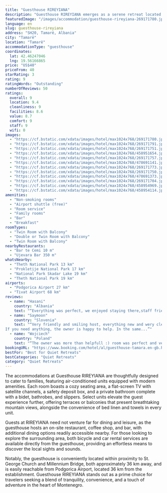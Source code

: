 ```yaml
---
title: "Guesthouse RIREYIANA"
description: "Guesthouse RIREYIANA emerges as a serene retreat located in the picturesque Tamarë, offering a unique blend of comfort and scenic beauty."
featuredImage: "/images/accommodation/guesthouse-rireyiana-269171780.jpg"
language: en
slug: guesthouse-rireyiana
address: "SH20, Tamarë, Albania"
city: "Tamarë"
location: "Tamarë"
accommodationType: "guesthouse"
coordinates:
  lat: 42.46247046
  lng: 19.56166865
price: "US$40"
priceFrom: 40
starRating: 3
rating: 9
ratingWords: "Outstanding"
numberOfReviews: 50
ratings:
  overall: 9
  location: 9.4
  cleanliness: 9
  facilities: 8.6
  value: 8.7
  comfort: 9
  staff: 9
  wifi: 0
images:
  - "https://cf.bstatic.com/xdata/images/hotel/max1024x768/269171780.jpg?k=52ece257d42cde3ff863d0e6a76992c639c04078934322767835b20ee926ee52&o=&hp=1"
  - "https://cf.bstatic.com/xdata/images/hotel/max1024x768/269171791.jpg?k=38684ce75d04e136b13beeaecbdb4a3ac62b37910c7d15b67c547faf62b759b5&o=&hp=1"
  - "https://cf.bstatic.com/xdata/images/hotel/max1024x768/269171751.jpg?k=cf8639aa9cc99d67de5967ec68d88bbdb57f687c94617a340440cabb7e884037&o=&hp=1"
  - "https://cf.bstatic.com/xdata/images/hotel/max1024x768/458951654.jpg?k=851553b8ee828ba58cc7a8f14e37c126b6da5fd6f140a2b7af108fa7efbf8a4a&o=&hp=1"
  - "https://cf.bstatic.com/xdata/images/hotel/max1024x768/269171757.jpg?k=6539cc491c0fd20ac08aa7c91fd3157eb5ec463a2a47516592f5fdabc3c6054a&o=&hp=1"
  - "https://cf.bstatic.com/xdata/images/hotel/max1024x768/478691141.jpg?k=9f76808037876977937f82397a22250225ec77c74ad810375ef92f980e9b90c0&o=&hp=1"
  - "https://cf.bstatic.com/xdata/images/hotel/max1024x768/269171773.jpg?k=a80b6f5587663147d8caf65c8b6de064028613843ae94135a60d248cad56bbc5&o=&hp=1"
  - "https://cf.bstatic.com/xdata/images/hotel/max1024x768/269171750.jpg?k=211f41eebf165cc2f546e1b1b33277782b3b6b59b956326d7c0ad50ec96af76e&o=&hp=1"
  - "https://cf.bstatic.com/xdata/images/hotel/max1024x768/478691373.jpg?k=273b2cda69c5a4840e8086bdfcfac3f917f94df2e0a88b26e4ee735a5cb4bf25&o=&hp=1"
  - "https://cf.bstatic.com/xdata/images/hotel/max1024x768/269171704.jpg?k=6d96d7a3a4463c7ff8c77619dda85ceba43db3c406d191f018b7ec1acff37b27&o=&hp=1"
  - "https://cf.bstatic.com/xdata/images/hotel/max1024x768/458954969.jpg?k=961d4fefb7d8ad69f86d341a5b58ecf979313b0b35a6f5267ce26e669f816091&o=&hp=1"
  - "https://cf.bstatic.com/xdata/images/hotel/max1024x768/458954114.jpg?k=f0f8ff7445afc6247891bb6beab166ddcdf81101e6c2b21f4a0375cf6771d740&o=&hp=1"
amenities:
  - "Non-smoking rooms"
  - "Airport shuttle (free)"
  - "Room service"
  - "Family rooms"
  - "Bar"
  - "Breakfast"
roomTypes:
  - "Twin Room with Balcony"
  - "Double or Twin Room with Balcony"
  - "Twin Room with Balcony"
nearbyRestaurants:
  - "Bar te Cemi 10 m"
  - "Ujevara Bar 350 m"
whatsNearby:
  - "Theth National Park 13 km"
  - "Prokletije National Park 17 km"
  - "National Park Skadar Lake 19 km"
  - "Theth National Park 19 km"
airports:
  - "Podgorica Airport 27 km"
  - "Tivat Airport 68 km"
reviews:
  - name: "Hasani"
    country: "Albania"
    text: "“Everything was perfect, we enjoyed staying there,staff friendly and helpful. Room was clean and had all necessary. I totally recommend.”"
  - name: "Saymoon"
    country: "Slovenia"
    text: "“Very friendly and smiling host, everything new and wery clean, great location, very big and tasty breakfast. Large comfortable beds, spacious bathroom, air condition, frige
If you need anything, the owner is happy to help. In the same...”"
  - name: "Wojciech"
    country: "Poland"
    text: "“The owner was more than helpfull :) room was perfect and very clean, comfortable beds, very good brekfast. Neighbourhood charming and quiet. Best regards from motorcyclists from Poland :)”"
bookingURL: "https://www.booking.com/hotel/al/guesthouse-tamara.en-gb.html?aid=8035640"
bestFor: "Best for Quiet Retreats"
bestCategories: "Quiet Retreats"
category: "Quiet Retreats"
---
```


The accommodations at Guesthouse RIREYIANA are thoughtfully designed to cater to families, featuring air-conditioned units equipped with modern amenities. Each room boasts a cozy seating area, a flat-screen TV with satellite channels, a safety deposit box, and a private bathroom complete with a bidet, bathrobes, and slippers. Select units elevate the guest experience further, offering terraces or balconies that present breathtaking mountain views, alongside the convenience of bed linen and towels in every unit.

Guests at RIREYIANA need not venture far for dining and leisure, as the guesthouse hosts an on-site restaurant, coffee shop, and bar, with additional dining options readily accessible nearby. For those looking to explore the surrounding area, both bicycle and car rental services are available directly from the guesthouse, providing an effortless means to discover the local sights and sounds.

Notably, the guesthouse is conveniently located within proximity to St. George Church and Millennium Bridge, both approximately 36 km away, and is easily reachable from Podgorica Airport, located 36 km from the establishment. Guesthouse RIREYIANA stands out as a prime choice for travelers seeking a blend of tranquility, convenience, and a touch of adventure in the heart of Montenegro.